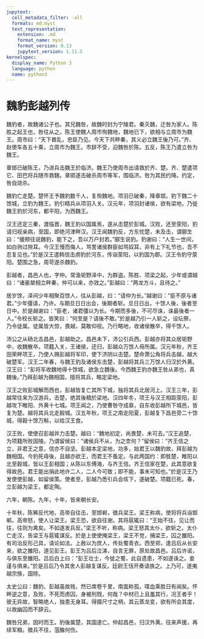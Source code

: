 ```yaml
---
jupytext:
  cell_metadata_filter: -all
  formats: md:myst
  text_representation:
    extension: .md
    format_name: myst
    format_version: 0.13
    jupytext_version: 1.11.5
kernelspec:
  display_name: Python 3
  language: python
  name: python3
---
```

# 魏豹彭越列传

魏豹者，故魏诸公子也。其兄魏咎，故魏时封为宁陵君。秦灭魏，迁咎为家人。陈胜之起王也，咎往从之。陈王使魏人周市徇魏地，魏地已下，欲相与立周市为魏王。周市曰：“天下昬乱，忠臣乃见。今天下共畔秦，其义必立魏王後乃可。”齐、赵使车各五十乘，立周市为魏王。市辞不受，迎魏咎於陈。五反，陈王乃遣立咎为魏王。

章邯已破陈王，乃进兵击魏王於临济。魏王乃使周市出请救於齐、楚。齐、楚遣项它、田巴将兵随市救魏。章邯遂击破杀周市等军，围临济。咎为其民约降。约定，咎自烧杀。

魏豹亡走楚。楚怀王予魏豹数千人，复徇魏地。项羽已破秦，降章邯。豹下魏二十馀城，立豹为魏王。豹引精兵从项羽入关。汉元年，项羽封诸侯，欲有梁地，乃徙魏王豹於河东，都平阳，为西魏王。

汉王还定三秦，渡临晋，魏王豹以国属焉，遂从击楚於彭城。汉败，还至荥阳，豹请归视亲病，至国，即绝河津畔汉。汉王闻魏豹反，方东忧楚，未及击，谓郦生曰：“缓颊往说魏豹，能下之，吾以万户封若。”郦生说豹。豹谢曰：“人生一世间，如白驹过隙耳。今汉王慢而侮人，骂詈诸侯群臣如骂奴耳，非有上下礼节也，吾不忍复见也。”於是汉王遣韩信击虏豹於河东，传诣荥阳，以豹国为郡。汉王令豹守荥阳。楚围之急，周苛遂杀魏豹。

彭越者，昌邑人也，字仲。常渔钜野泽中，为群盗。陈胜、项梁之起，少年或谓越曰：“诸豪桀相立畔秦，仲可以来，亦效之。”彭越曰：“两龙方斗，且待之。”

居岁馀，泽间少年相聚百馀人，往从彭越，曰：“请仲为长。”越谢曰：“臣不原与诸君。”少年彊请，乃许。与期旦日日出会，後期者斩。旦日日出，十馀人後，後者至日中。於是越谢曰：“臣老，诸君彊以为长。今期而多後，不可尽诛，诛最後者一人。”令校长斩之。皆笑曰：“何至是？请後不敢。”於是越乃引一人斩之，设坛祭，乃令徒属。徒属皆大惊，畏越，莫敢仰视。乃行略地，收诸侯散卒，得千馀人。

沛公之从砀北击昌邑，彭越助之。昌邑未下，沛公引兵西。彭越亦将其众居钜野中，收魏散卒。项籍入关，王诸侯，还归，彭越众万馀人毋所属。汉元年秋，齐王田荣畔项王，乃使人赐彭越将军印，使下济阴以击楚。楚命萧公角将兵击越，越大破楚军。汉王二年春，与魏王豹及诸侯东击楚，彭越将其兵三万馀人归汉於外黄。汉王曰：“彭将军收魏地得十馀城，欲急立魏後。今西魏王豹亦魏王咎从弟也，真魏後。”乃拜彭越为魏相国，擅将其兵，略定梁地。

汉王之败彭城解而西也，彭越皆复亡其所下城，独将其兵北居河上。汉王三年，彭越常往来为汉游兵，击楚，绝其後粮於梁地。汉四年冬，项王与汉王相距荥阳，彭越攻下睢阳、外黄十七城。项王闻之，乃使曹咎守成皋，自东收彭越所下城邑，皆复为楚。越将其兵北走穀城。汉五年秋，项王之南走阳夏，彭越复下昌邑旁二十馀城，得穀十馀万斛，以给汉王食。

汉王败，使使召彭越并力击楚。越曰：“魏地初定，尚畏楚，未可去。”汉王追楚，为项籍所败固陵。乃谓留侯曰：“诸侯兵不从，为之柰何？”留侯曰：“齐王信之立，非君王之意，信亦不自坚。彭越本定梁地，功多，始君王以魏豹故，拜彭越为魏相国。今豹死毋後，且越亦欲王，而君王不蚤定。与此两国约：即胜楚，睢阳以北至穀城，皆以王彭相国；从陈以东傅海，与齐王信。齐王信家在楚，此其意欲复得故邑。君王能出捐此地许二人，二人今可致；即不能，事未可知也。”於是汉王乃发使使彭越，如留侯策。使者至，彭越乃悉引兵会垓下，遂破楚。项籍已死。春，立彭越为梁王，都定陶。

六年，朝陈。九年，十年，皆来朝长安。

十年秋，陈豨反代地，高帝自往击，至邯郸，徵兵梁王。梁王称病，使将将兵诣邯郸。高帝怒，使人让梁王。梁王恐，欲自往谢。其将扈辄曰：“王始不往，见让而往，往则为禽矣。不如遂发兵反。”梁王不听，称病。梁王怒其太仆，欲斩之。太仆亡走汉，告梁王与扈辄谋反。於是上使使掩梁王，梁王不觉，捕梁王，囚之雒阳。有司治反形己具，请论如法。上赦以为庶人，传处蜀青衣。西至郑，逢吕后从长安来，欲之雒阳，道见彭王。彭王为吕后泣涕，自言无罪，原处故昌邑。吕后许诺，与俱东至雒阳。吕后白上曰：“彭王壮士，今徙之蜀，此自遗患，不如遂诛之。妾谨与俱来。”於是吕后乃令其舍人彭越复谋反。廷尉王恬开奏请族之。上乃可，遂夷越宗族，国除。

太史公曰：魏豹、彭越虽故贱，然已席卷千里，南面称孤，喋血乘胜日有闻矣。怀畔逆之意，及败，不死而虏囚，身被刑戮，何哉？中材已上且羞其行，况王者乎！彼无异故，智略绝人，独患无身耳。得摄尺寸之柄，其云蒸龙变，欲有所会其度，以故幽囚而不辞云。

魏咎兄弟，因时而王。豹後属楚，其国遂亡。仲起昌邑，归汉外黄。往来声援，再续军粮。徵兵不往，菹醢何伤。
